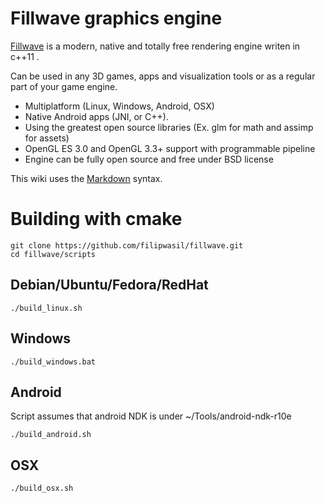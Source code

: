 # Fillwave graphics engine

[Fillwave]: http://filipwasil.bitbucket.org/

[Fillwave] is a modern, native and totally free rendering engine writen in c++11 .

Can be used in any 3D games, apps and visualization tools or as a regular part of your game engine.

- Multiplatform (Linux, Windows, Android, OSX)
- Native Android apps (JNI, or C++).
- Using the greatest open source libraries (Ex. glm for math and assimp for assets)
- OpenGL ES 3.0 and OpenGL 3.3+ support with programmable pipeline
- Engine can be fully open source and free under BSD license

This wiki uses the [Markdown](http://daringfireball.net/projects/markdown/) syntax.

# Building with cmake

```
git clone https://github.com/filipwasil/fillwave.git
cd fillwave/scripts
```

## Debian/Ubuntu/Fedora/RedHat

```
./build_linux.sh
```

## Windows

```
./build_windows.bat
```

## Android

Script assumes that android NDK is under ~/Tools/android-ndk-r10e

```
./build_android.sh

```

## OSX

```
./build_osx.sh
```
